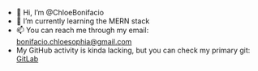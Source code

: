- 👋 Hi, I’m @ChloeBonifacio
- 🌱 I’m currently learning the MERN stack
- 📫 You can reach me through my email: 
     bonifacio.chloesophia@gmail.com
- My GitHub activity is kinda lacking, but you can check my primary git: <a href="https://gitlab.com/bonifacio.chloesophia">GitLab</a>

<!---
ChloeBonifacio/ChloeBonifacio is a ✨ special ✨ repository because its `README.md` (this file) appears on your GitHub profile.
You can click the Preview link to take a look at your changes.
--->
